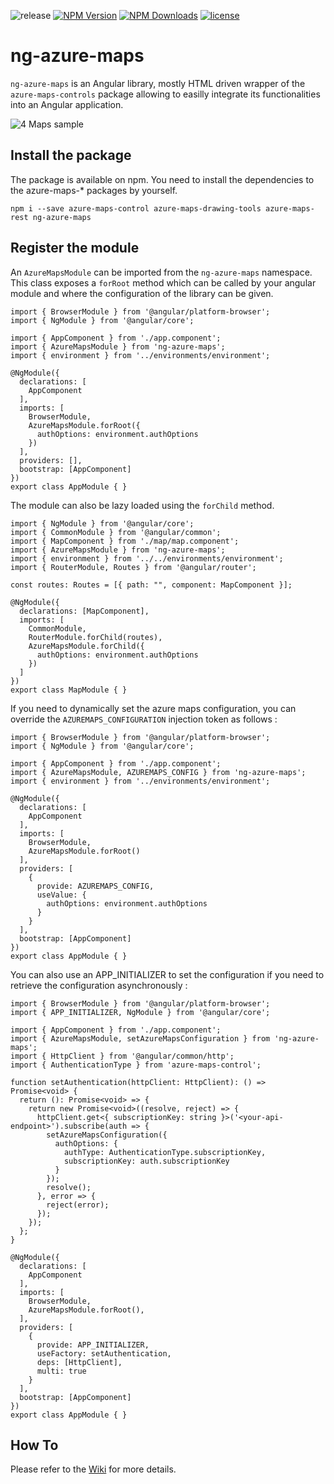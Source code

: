 ![release](https://github.com/arnaudleclerc/ng-azure-maps/workflows/release/badge.svg?branch=main) [![NPM Version](https://img.shields.io/npm/v/ng-azure-maps.svg?style=flat)](https://www.npmjs.com/package/ng-azure-maps) [![NPM Downloads](https://img.shields.io/npm/dm/ng-azure-maps.svg?style=flat)](https://www.npmjs.com/package/ng-azure-maps) [![license](https://img.shields.io/npm/l/ng-azure-maps.svg?style=flat)](https://github.com/arnaudleclerc/ng-azure-maps/blob/develop/LICENSE)

# ng-azure-maps 

`ng-azure-maps` is an Angular library, mostly HTML driven wrapper of the `azure-maps-controls` package allowing to easilly integrate its functionalities into an Angular application.

![4 Maps sample](./assets/4mapssample.png)

## Install the package

The package is available on npm. You need to install the dependencies to the azure-maps-* packages by yourself.

```
npm i --save azure-maps-control azure-maps-drawing-tools azure-maps-rest ng-azure-maps
```

## Register the module

An `AzureMapsModule` can be imported from the `ng-azure-maps` namespace. This class exposes a `forRoot` method which can be called by your angular module and where the configuration of the library can be given.

```
import { BrowserModule } from '@angular/platform-browser';
import { NgModule } from '@angular/core';

import { AppComponent } from './app.component';
import { AzureMapsModule } from 'ng-azure-maps';
import { environment } from '../environments/environment';

@NgModule({
  declarations: [
    AppComponent
  ],
  imports: [
    BrowserModule,
    AzureMapsModule.forRoot({
      authOptions: environment.authOptions
    })
  ],
  providers: [],
  bootstrap: [AppComponent]
})
export class AppModule { }
```

The module can also be lazy loaded using the `forChild` method. 

```
import { NgModule } from '@angular/core';
import { CommonModule } from '@angular/common';
import { MapComponent } from './map/map.component';
import { AzureMapsModule } from 'ng-azure-maps';
import { environment } from '../../environments/environment';
import { RouterModule, Routes } from '@angular/router';

const routes: Routes = [{ path: "", component: MapComponent }];

@NgModule({
  declarations: [MapComponent],
  imports: [
    CommonModule,
    RouterModule.forChild(routes),
    AzureMapsModule.forChild({
      authOptions: environment.authOptions
    })
  ]
})
export class MapModule { }
```

If you need to dynamically set the azure maps configuration, you can override the `AZUREMAPS_CONFIGURATION` injection token as follows : 

```
import { BrowserModule } from '@angular/platform-browser';
import { NgModule } from '@angular/core';

import { AppComponent } from './app.component';
import { AzureMapsModule, AZUREMAPS_CONFIG } from 'ng-azure-maps';
import { environment } from '../environments/environment';

@NgModule({
  declarations: [
    AppComponent
  ],
  imports: [
    BrowserModule,
    AzureMapsModule.forRoot()
  ],
  providers: [
    {
      provide: AZUREMAPS_CONFIG,
      useValue: {
        authOptions: environment.authOptions
      }
    }
  ],
  bootstrap: [AppComponent]
})
export class AppModule { }
```

You can also use an APP_INITIALIZER to set the configuration if you need to retrieve the configuration asynchronously : 

```
import { BrowserModule } from '@angular/platform-browser';
import { APP_INITIALIZER, NgModule } from '@angular/core';

import { AppComponent } from './app.component';
import { AzureMapsModule, setAzureMapsConfiguration } from 'ng-azure-maps';
import { HttpClient } from '@angular/common/http';
import { AuthenticationType } from 'azure-maps-control';

function setAuthentication(httpClient: HttpClient): () => Promise<void> {
  return (): Promise<void> => {
    return new Promise<void>((resolve, reject) => {
      httpClient.get<{ subscriptionKey: string }>('<your-api-endpoint>').subscribe(auth => {
        setAzureMapsConfiguration({
          authOptions: {
            authType: AuthenticationType.subscriptionKey,
            subscriptionKey: auth.subscriptionKey
          }
        });
        resolve();
      }, error => {
        reject(error);
      });
    });
  };
}

@NgModule({
  declarations: [
    AppComponent
  ],
  imports: [
    BrowserModule,
    AzureMapsModule.forRoot(),
  ],
  providers: [
    {
      provide: APP_INITIALIZER,
      useFactory: setAuthentication,
      deps: [HttpClient],
      multi: true
    }
  ],
  bootstrap: [AppComponent]
})
export class AppModule { }
```

## How To

Please refer to the [Wiki](https://github.com/arnaudleclerc/ng-azure-maps/wiki) for more details.

